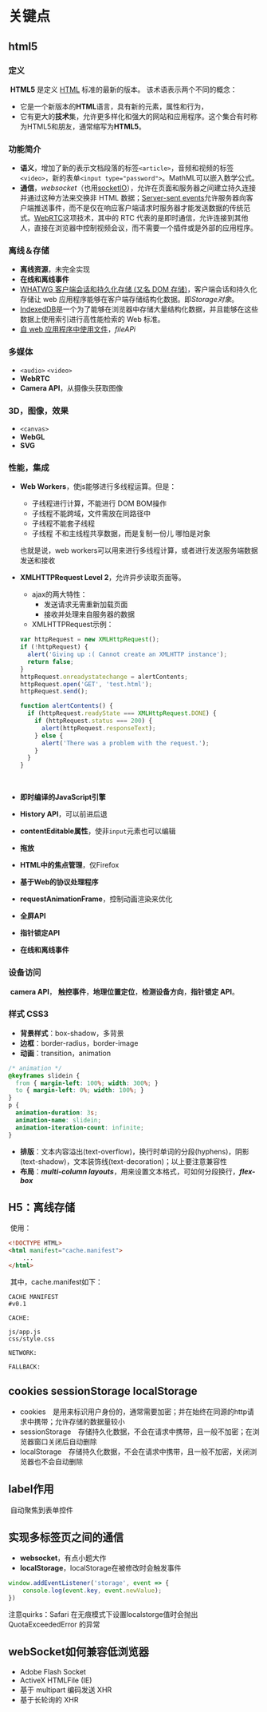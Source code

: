 # 关键点

## html5

### 定义

​	**HTML5** 是定义 [HTML](https://developer.mozilla.org/zh-CN/docs/HTML) 标准的最新的版本。 该术语表示两个不同的概念：

- 它是一个新版本的**HTML**语言，具有新的元素，属性和行为，
- 它有更大的**技术**集，允许更多样化和强大的网站和应用程序。这个集合有时称为HTML5和朋友，通常缩写为**HTML5**。

### 功能简介

- **语义**，增加了新的表示文档段落的标签`<article>`，音频和视频的标签`<video>`，新的表单`<input type="password">`。MathML可以嵌入数学公式。
- **通信**，*websocket*（也用[socketIO](https://socket.io/docs/)），允许在页面和服务器之间建立持久连接并通过这种方法来交换非 HTML 数据；[Server-sent events](https://developer.mozilla.org/zh-CN/docs/Server-sent_events/Using_server-sent_events)允许服务器向客户端推送事件，而不是仅在响应客户端请求时服务器才能发送数据的传统范式。[WebRTC](https://developer.mozilla.org/zh-CN/docs/WebRTC)这项技术，其中的 RTC 代表的是即时通信，允许连接到其他人，直接在浏览器中控制视频会议，而不需要一个插件或是外部的应用程序。

### 离线＆存储

- **离线资源**，未完全实现
- **在线和离线事件**
- [WHATWG 客户端会话和持久化存储 (又名 DOM 存储)](https://developer.mozilla.org/zh-CN/docs/Web/Guide/API/DOM/Storage/Storage)，客户端会话和持久化存储让 web 应用程序能够在客户端存储结构化数据。即*Storage对象*。
- [IndexedDB](https://developer.mozilla.org/zh-CN/docs/IndexedDB)是一个为了能够在浏览器中存储大量结构化数据，并且能够在这些数据上使用索引进行高性能检索的 Web 标准。
- [自 web 应用程序中使用文件](https://developer.mozilla.org/zh-CN/docs/Using_files_from_web_applications)，*fileAPi*

### 多媒体

- `<audio>` `<video>`
- **WebRTC**
- **Camera API**，从摄像头获取图像

### 3D，图像，效果

- `<canvas>`
- **WebGL**
- **SVG**

### 性能，集成

- **Web Workers**，使js能够进行多线程运算。但是：

  - 子线程进行计算，不能进行 DOM BOM操作
  - 子线程不能跨域，文件需放在同路径中
  - 子线程不能套子线程
  - 子线程 不和主线程共享数据，而是复制一份儿 哪怕是对象

  也就是说，web workers可以用来进行多线程计算，或者进行发送服务端数据发送和接收

- **XMLHTTPRequest Level 2**，允许异步读取页面等。

  - ajax的两大特性：
    - 发送请求无需重新加载页面
    - 接收并处理来自服务器的数据
  - XMLHTTPRequest示例：

  ```javascript
  var httpRequest = new XMLHttpRequest();
  if (!httpRequest) {
    alert('Giving up :( Cannot create an XMLHTTP instance');
    return false;
  }
  httpRequest.onreadystatechange = alertContents;
  httpRequest.open('GET', 'test.html');
  httpRequest.send();

  function alertContents() {
    if (httpRequest.readyState === XMLHttpRequest.DONE) {
      if (httpRequest.status === 200) {
        alert(httpRequest.responseText);
      } else {
        alert('There was a problem with the request.');
      }
    }
  }
  ```

  ​

- **即时编译的JavaScript引擎**

- **History API**，可以前进后退

- **contentEditable属性**，使非`input`元素也可以编辑

- **拖放**

- **HTML中的焦点管理**，仅Firefox

- **基于Web的协议处理程序**

- **requestAnimationFrame**，控制动画渲染来优化

- **全屏API**

- **指针锁定API**

- **在线和离线事件**


### 设备访问

​	**camera API**， **触控事件**，**地理位置定位**，**检测设备方向**，**指针锁定 API**。

### 样式 CSS3

- **背景样式**：box-shadow，多背景
- **边框**：border-radius，border-image
- **动画**：transition，animation

```css
/* animation */
@keyframes slidein {
  from { margin-left: 100%; width: 300%; }
  to { margin-left: 0%; width: 100%; }
}
p {
  animation-duration: 3s;
  animation-name: slidein;
  animation-iteration-count: infinite;
}
```

- **排版**：文本内容溢出(text-overflow)，换行时单词的分段(hyphens)，阴影(text-shadow)，文本装饰线(text-decoration)；以上要注意兼容性
- **布局**：***multi-column layouts***，用来设置文本格式，可如何分段换行，***flex-box***



## H5：离线存储

​	使用：

```html
<!DOCTYPE HTML>
<html manifest="cache.manifest">
    ...
</html>
```

​	其中，cache.manifest如下：

```manifest
CACHE MANIFEST
#v0.1

CACHE:

js/app.js
css/style.css

NETWORK:

FALLBACK:

```



## cookies sessionStorage localStorage

- cookies　是用来标识用户身份的，通常需要加密；并在始终在同源的http请求中携带；允许存储的数据量较小
- sessionStorage　存储持久化数据，不会在请求中携带，且一般不加密；在浏览器窗口关闭后自动删除
- localStorage　存储持久化数据，不会在请求中携带，且一般不加密，关闭浏览器也不会自动删除



## label作用

​	自动聚焦到表单控件



## 实现多标签页之间的通信

- **websocket**，有点小题大作
- **localStorage**，localStorage在被修改时会触发事件

```javascript
window.addEventListener('storage', event => {
    console.log(event.key, event.newValue);
})
```

注意quirks：Safari 在无痕模式下设置localstorge值时会抛出 QuotaExceededError 的异常



## webSocket如何兼容低浏览器

- Adobe Flash Socket
- ActiveX HTMLFile (IE)
- 基于 multipart 编码发送 XHR
- 基于长轮询的 XHR





